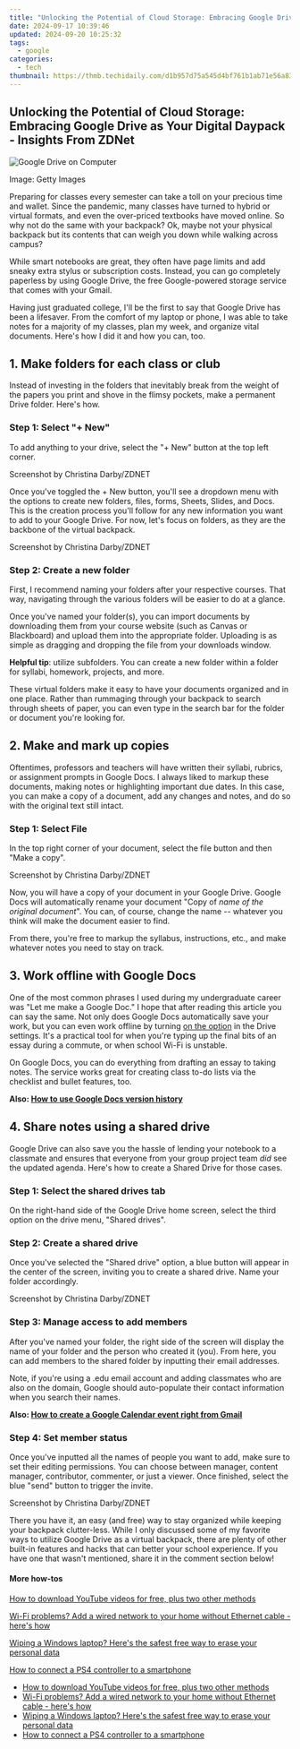 ```yaml
---
title: "Unlocking the Potential of Cloud Storage: Embracing Google Drive as Your Digital Daypack - Insights From ZDNet"
date: 2024-09-17 10:39:46
updated: 2024-09-20 10:25:32
tags:
  - google
categories:
  - tech
thumbnail: https://thmb.techidaily.com/d1b957d75a545d4bf761b1ab71e56a83f74f572b9cfdc1f2dd93c379e17f7085.jpg
---
```


## Unlocking the Potential of Cloud Storage: Embracing Google Drive as Your Digital Daypack - Insights From ZDNet

![Google Drive on Computer](https://www.zdnet.com/a/img/resize/19df461276c526e47e3113f2ba020bd77c4fed91/2022/08/22/653c1f21-951d-4a34-a4e5-6811be955c00/874bb0dd-f0b1-4f49-a26a-4da51d10f79b-4-5005-c.jpg?auto=webp&precrop=570,320,x168,y0&width=1280)

Image: Getty Images

Preparing for classes every semester can take a toll on your precious time and wallet. Since the pandemic, many classes have turned to hybrid or virtual formats, and even the over-priced textbooks have moved online. So why not do the same with your backpack? Ok, maybe not your physical backpack but its contents that can weigh you down while walking across campus? 

While smart notebooks are great, they often have page limits and add sneaky extra stylus or subscription costs. Instead, you can go completely paperless by using Google Drive, the free Google-powered storage service that comes with your Gmail. 

Having just graduated college, I'll be the first to say that Google Drive has been a lifesaver. From the comfort of my laptop or phone, I was able to take notes for a majority of my classes, plan my week, and organize vital documents. Here's how I did it and how you can, too.

## 1\. Make folders for each class or club 

Instead of investing in the folders that inevitably break from the weight of the papers you print and shove in the flimsy pockets, make a permanent Drive folder. Here's how.

### Step 1: Select "+ New"

To add anything to your drive, select the "+ New" button at the top left corner. 

Screenshot by Christina Darby/ZDNET

Once you've toggled the + New button, you'll see a dropdown menu with the options to create new folders, files, forms, Sheets, Slides, and Docs. This is the creation process you'll follow for any new information you want to add to your Google Drive. For now, let's focus on folders, as they are the backbone of the virtual backpack. 

Screenshot by Christina Darby/ZDNET

### Step 2: Create a new folder

First, I recommend naming your folders after your respective courses. That way, navigating through the various folders will be easier to do at a glance. 

Once you've named your folder(s), you can import documents by downloading them from your course website (such as Canvas or Blackboard) and upload them into the appropriate folder. Uploading is as simple as dragging and dropping the file from your downloads window. 

**Helpful tip**: utilize subfolders. You can create a new folder within a folder for syllabi, homework, projects, and more.

These virtual folders make it easy to have your documents organized and in one place. Rather than rummaging through your backpack to search through sheets of paper, you can even type in the search bar for the folder or document you're looking for. 

## 2\. Make and mark up copies 

Oftentimes, professors and teachers will have written their syllabi, rubrics, or assignment prompts in Google Docs. I always liked to markup these documents, making notes or highlighting important due dates. In this case, you can make a copy of a document, add any changes and notes, and do so with the original text still intact. 

### Step 1: Select File

In the top right corner of your document, select the file button and then "Make a copy". 

Screenshot by Christina Darby/ZDNET

Now, you will have a copy of your document in your Google Drive. Google Docs will automatically rename your document "Copy of _name of the original document_". You can, of course, change the name -- whatever you think will make the document easier to find. 

From there, you're free to markup the syllabus, instructions, etc., and make whatever notes you need to stay on track. 

## 3\. Work offline with Google Docs 

One of the most common phrases I used during my undergraduate career was "Let me make a Google Doc." I hope that after reading this article you can say the same. Not only does Google Docs automatically save your work, but you can even work offline by turning [on the option](https://support.google.com/drive/answer/2375012?hl=en&co=GENIE.Platform%3DDesktop#:~:text=Open%20Google%20Docs%2C%20Sheets%2C%20and%20Slides%20offline&text=If%20on%20Chrome%2C%20make%20sure,on%20this%20device%20while%20offline.%22) in the Drive settings. It's a practical tool for when you're typing up the final bits of an essay during a commute, or when school Wi-Fi is unstable. 

On Google Docs, you can do everything from drafting an essay to taking notes. The service works great for creating class to-do lists via the checklist and bullet features, too. 

**Also: [How to use Google Docs version history](https://www.zdnet.com/article/how-to-use-google-docs-version-history/)** 

## 4\. Share notes using a shared drive  

Google Drive can also save you the hassle of lending your notebook to a classmate and ensures that everyone from your group project team _did_ see the updated agenda. Here's how to create a Shared Drive for those cases. 

### Step 1: Select the shared drives tab

On the right-hand side of the Google Drive home screen, select the third option on the drive menu, "Shared drives".

### Step 2: Create a shared drive 

Once you've selected the "Shared drive" option, a blue button will appear in the center of the screen, inviting you to create a shared drive. Name your folder accordingly.

Screenshot by Christina Darby/ZDNET

### Step 3: Manage access to add members   

After you've named your folder, the right side of the screen will display the name of your folder and the person who created it (you). From here, you can add members to the shared folder by inputting their email addresses. 

Note, if you're using a .edu email account and adding classmates who are also on the domain, Google should auto-populate their contact information when you search their names. 

**Also: [How to create a Google Calendar event right from Gmail](https://www.zdnet.com/article/how-to-create-a-google-calendar-event-right-from-gmail/)** 

### Step 4: Set member status

Once you've inputted all the names of people you want to add, make sure to set their editing permissions. You can choose between manager, content manager, contributor, commenter, or just a viewer. Once finished, select the blue "send" button to trigger the invite. 

Screenshot by Christina Darby/ZDNET

There you have it, an easy (and free) way to stay organized while keeping your backpack clutter-less. While I only discussed some of my favorite ways to utilize Google Drive as a virtual backpack, there are plenty of other built-in features and hacks that can better your school experience. If you have one that wasn't mentioned, share it in the comment section below!

#### More how-tos

[How to download YouTube videos for free, plus two other methods](https://www.zdnet.com/article/how-to-download-youtube-videos-for-free-plus-two-other-methods/ "How to download YouTube videos for free, plus two other methods")

[Wi-Fi problems? Add a wired network to your home without Ethernet cable - here's how](https://www.zdnet.com/article/ditch-the-wi-fi-how-to-add-a-wired-network-to-your-home-without-ethernet-cable/ "Wi-Fi problems? Add a wired network to your home without Ethernet cable - here's how")

[Wiping a Windows laptop? Here's the safest free way to erase your personal data](https://www.zdnet.com/article/wiping-a-windows-laptop-heres-the-safest-free-way-to-erase-your-personal-data/ "Wiping a Windows laptop? Here's the safest free way to erase your personal data")

[How to connect a PS4 controller to a smartphone](https://www.zdnet.com/article/how-to-connect-a-ps4-controller-to-a-smartphone/ "How to connect a PS4 controller to a smartphone")

* [How to download YouTube videos for free, plus two other methods](https://www.zdnet.com/article/how-to-download-youtube-videos-for-free-plus-two-other-methods/ "How to download YouTube videos for free, plus two other methods")
* [Wi-Fi problems? Add a wired network to your home without Ethernet cable - here's how](https://www.zdnet.com/article/ditch-the-wi-fi-how-to-add-a-wired-network-to-your-home-without-ethernet-cable/ "Wi-Fi problems? Add a wired network to your home without Ethernet cable - here's how")
* [Wiping a Windows laptop? Here's the safest free way to erase your personal data](https://www.zdnet.com/article/wiping-a-windows-laptop-heres-the-safest-free-way-to-erase-your-personal-data/ "Wiping a Windows laptop? Here's the safest free way to erase your personal data")
* [How to connect a PS4 controller to a smartphone](https://www.zdnet.com/article/how-to-connect-a-ps4-controller-to-a-smartphone/ "How to connect a PS4 controller to a smartphone")

<ins class="adsbygoogle"
     style="display:block"
     data-ad-format="autorelaxed"
     data-ad-client="ca-pub-7571918770474297"
     data-ad-slot="1223367746"></ins>



<ins class="adsbygoogle"
     style="display:block"
     data-ad-client="ca-pub-7571918770474297"
     data-ad-slot="8358498916"
     data-ad-format="auto"
     data-full-width-responsive="true"></ins>
